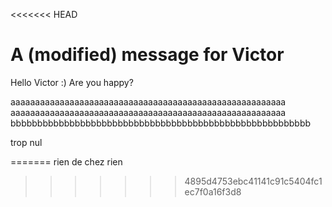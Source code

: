 <<<<<<< HEAD
# A (modified) message for Victor

Hello Victor :) Are you happy?



aaaaaaaaaaaaaaaaaaaaaaaaaaaaaaaaaaaaaaaaaaaaaaaaaaaaaaaa
aaaaaaaaaaaaaaaaaaaaaaaaaaaaaaaaaaaaaaaaaaaaaaaaaaaaaaaa
bbbbbbbbbbbbbbbbbbbbbbbbbbbbbbbbbbbbbbbbbbbbbbbbbbbbbbbb


trop nul

=======
rien de chez rien
>>>>>>> 4895d4753ebc41141c91c5404fc1ec7f0a16f3d8
